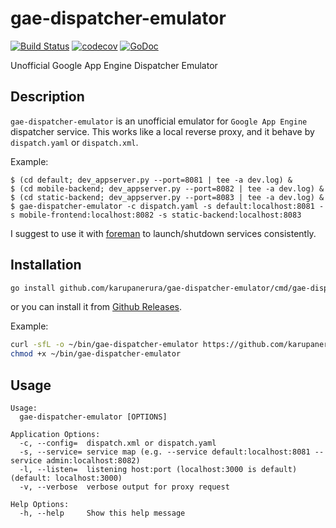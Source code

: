 # gae-dispatcher-emulator

[![Build Status](https://travis-ci.org/karupanerura/gae-dispatcher-emulator.svg?branch=master)](https://travis-ci.org/karupanerura/gae-dispatcher-emulator)
[![codecov](https://codecov.io/gh/karupanerura/gae-dispatcher-emulator/branch/master/graph/badge.svg)](https://codecov.io/gh/karupanerura/gae-dispatcher-emulator)
[![GoDoc](https://godoc.org/github.com/karupanerura/gae-dispatcher-emulator?status.svg)](http://godoc.org/github.com/karupanerura/gae-dispatcher-emulator)

Unofficial Google App Engine Dispatcher Emulator

## Description

`gae-dispatcher-emulator` is an unofficial emulator for `Google App Engine` dispatcher service.
This works like a local reverse proxy, and it behave by `dispatch.yaml` or `dispatch.xml`.

Example:

```console
$ (cd default; dev_appserver.py --port=8081 | tee -a dev.log) &
$ (cd mobile-backend; dev_appserver.py --port=8082 | tee -a dev.log) &
$ (cd static-backend; dev_appserver.py --port=8083 | tee -a dev.log) &
$ gae-dispatcher-emulator -c dispatch.yaml -s default:localhost:8081 -s mobile-frontend:localhost:8082 -s static-backend:localhost:8083
```

I suggest to use it with [foreman](http://ddollar.github.io/foreman/) to launch/shutdown services consistently.

## Installation

```bash
go install github.com/karupanerura/gae-dispatcher-emulator/cmd/gae-dispatcher-emulator@latest
```

or you can install it from [Github Releases](https://github.com/karupanerura/gae-dispatcher-emulator/releases).

Example:

```bash
curl -sfL -o ~/bin/gae-dispatcher-emulator https://github.com/karupanerura/gae-dispatcher-emulator/releases/download/v0.4.0/gae-dispatcher-emulator_darwin_amd64
chmod +x ~/bin/gae-dispatcher-emulator
```

## Usage

```
Usage:
  gae-dispatcher-emulator [OPTIONS]

Application Options:
  -c, --config=	 dispatch.xml or dispatch.yaml
  -s, --service= service map (e.g. --service default:localhost:8081 --service admin:localhost:8082)
  -l, --listen=	 listening host:port (localhost:3000 is default) (default: localhost:3000)
  -v, --verbose	 verbose output for proxy request

Help Options:
  -h, --help	 Show this help message
```
